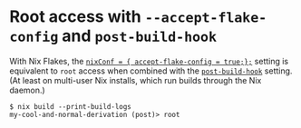 # Root access with `--accept-flake-config` and `post-build-hook`

With Nix Flakes, the [`nixConf = { accept-flake-config = true;};`][accept-flake-config] setting is
equivalent to `root` access when combined with the
[`post-build-hook`][post-build-hook] setting. (At least on multi-user Nix
installs, which run builds through the Nix daemon.)

```ShellSession
$ nix build --print-build-logs
my-cool-and-normal-derivation (post)> root
```

[post-build-hook]: https://nixos.org/manual/nix/unstable/command-ref/conf-file.html#conf-post-build-hook
[accept-flake-config]: https://nixos.org/manual/nix/unstable/command-ref/conf-file.html#conf-accept-flake-config

